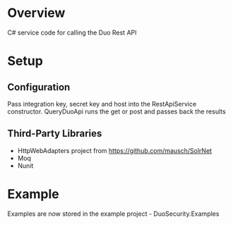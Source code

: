# Overview
C# service code for calling the Duo Rest API

# Setup

## Configuration
Pass integration key, secret key and host into the RestApiService constructor.
QueryDuoApi runs the get or post and passes back the results


## Third-Party Libraries
- HttpWebAdapters project from https://github.com/mausch/SolrNet
- Moq
- Nunit

# Example
Examples are now stored in the example project - DuoSecurity.Examples
